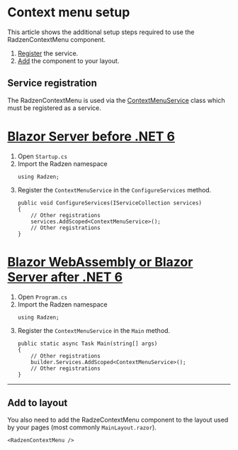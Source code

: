 # Context menu setup
This article shows the additional setup steps required to use the RadzenContextMenu component.

1. [Register](#service-registration) the service.
1. [Add](#add-to-layout) the component to your layout.

## Service registration
The RadzenContextMenu is used via the [ContextMenuService](xref:Radzen.ContextMenuService) class which must be registered as a service.

# [Blazor Server before .NET 6](#tab/server-side)
1. Open `Startup.cs`
1. Import the Radzen namespace
   ```
   using Radzen;
   ```
1. Register the `ContextMenuService` in the `ConfigureServices` method.
   ```
   public void ConfigureServices(IServiceCollection services)
   {
       // Other registrations
       services.AddScoped<ContextMenuService>();
       // Other registrations
   }
   ```
# [Blazor WebAssembly or Blazor Server after .NET 6](#tab/client-side)
1. Open `Program.cs`
1. Import the Radzen namespace
   ```
   using Radzen;
   ```
1. Register the `ContextMenuService` in the `Main` method.
   ```
   public static async Task Main(string[] args)
   {
       // Other registrations
       builder.Services.AddScoped<ContextMenuService>();
       // Other registrations
   }
   ```
***
## Add to layout
You also need to add the RadzeContextMenu component to the layout used by your pages (most commonly `MainLayout.razor`). 
```
<RadzenContextMenu />
```

